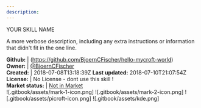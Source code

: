 ```yaml
---
description: 
---
```

YOUR SKILL NAME

A more verbose description, including any extra instructions or
information that didn't fit in the one line.

**Github:** | (https://github.com/BjoernCFischer/hello-mycroft-world)  
**Owner:** | [@BjoernCFischer](https://github.com/BjoernCFischer)  
**Created:** | 2018-07-08T13:18:39Z  **Last updated:** 2018-07-10T21:07:54Z  
**License:** | No License - dont use this skill !  
**Market status:** | [Not in Market](https://market.mycroft.ai/skill/)  
 ![.gitbook/assets/mark-1-icon.png]  ![.gitbook/assets/mark-2-icon.png]  ![.gitbook/assets/picroft-icon.png]  ![.gitbook/assets/kde.png]  
